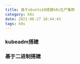 ```yaml
---
title: 基于ubuntu18搭建k8s生产集群
category: k8s
date: 2021-06-27 18:44:43
tags: k8s
---
```


<!-- more -->

### kubeadm搭建




### 基于二进制搭建




